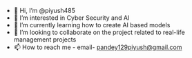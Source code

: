 - 👋 Hi, I’m @piyush485
- 👀 I’m interested in Cyber Security and AI
- 🌱 I’m currently learning how to create AI based models
- 💞️ I’m looking to collaborate on the project related to real-life management projects
- 📫 How to reach me - email- pandey129piyush@gmail.com

<!---
piyush485/piyush485 is a ✨ special ✨ repository because its `README.md` (this file) appears on your GitHub profile.
You can click the Preview link to take a look at your changes.
--->
